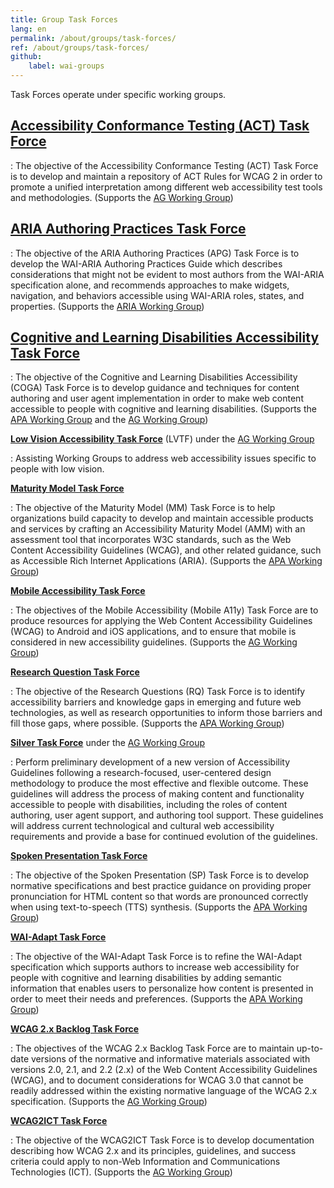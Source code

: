 ```yaml
---
title: Group Task Forces
lang: en
permalink: /about/groups/task-forces/
ref: /about/groups/task-forces/
github:
    label: wai-groups
---
```


Task Forces operate under specific working groups.

## [Accessibility Conformance Testing (ACT) Task Force](/about/groups/task-forces/conformance-testing/)

: The objective of the Accessibility Conformance Testing (ACT) Task Force is to develop and maintain a repository of ACT Rules for WCAG 2 in order to promote a unified interpretation among different web accessibility test tools and methodologies. (Supports the [AG Working Group](/about/groups/agwg/))

## [ARIA Authoring Practices Task Force](/about/groups/task-forces/practices/)

: The objective of the ARIA Authoring Practices (APG) Task Force is to develop the WAI-ARIA Authoring Practices Guide which describes considerations that might not be evident to most authors from the WAI-ARIA specification alone, and recommends approaches to make widgets, navigation, and behaviors accessible using WAI-ARIA roles, states, and properties. (Supports the [ARIA Working Group](/about/groups/ariawg/))

## [Cognitive and Learning Disabilities Accessibility Task Force](/about/groups/task-forces/coga/)

:   The objective of the Cognitive and Learning Disabilities Accessibility (COGA) Task Force
    is to develop guidance and techniques for content authoring and user agent implementation
    in order to make web content accessible to people with cognitive and learning disabilities. (Supports the [APA Working Group](/about/groups/apawg/) and the [AG Working Group](/about/groups/agwg/))

**[Low Vision Accessibility Task Force](/about/groups/task-forces/low-vision-a11y-tf/)** (LVTF) under the [AG Working Group](/about/groups/agwg/)

:   Assisting Working Groups to address web accessibility issues
    specific to people with low vision.

**[Maturity Model Task Force](/about/groups/task-forces/maturity-model/)**

:   The objective of the Maturity Model (MM) Task Force is to help organizations build capacity
    to develop and maintain accessible products and services by crafting an Accessibility Maturity Model
    (AMM) with an assessment tool that incorporates W3C standards, such as the Web Content Accessibility Guidelines (WCAG), and other related guidance, such as Accessible Rich Internet Applications (ARIA). (Supports the [APA Working Group](/about/groups/apawg/))

**[Mobile Accessibility Task Force](/about/groups/task-forces/matf/)**

:   The objectives of the Mobile Accessibility (Mobile A11y) Task Force are to produce resources
    for applying the Web Content Accessibility Guidelines (WCAG) to Android and iOS applications,
    and to ensure that mobile is considered in new accessibility guidelines. (Supports the [AG Working Group](/about/groups/agwg/))

**[Research Question Task Force](/about/groups/task-forces/research-questions/)**

:   The objective of the Research Questions (RQ) Task Force is to identify 
    accessibility barriers and knowledge gaps in emerging and future web technologies,
    as well as research opportunities to inform those barriers and fill those gaps, where possible. (Supports the [APA Working Group](/about/groups/apawg/))

**[Silver Task Force](/about/groups/task-forces/silver/)** under the [AG Working Group](/about/groups/agwg/)

:   Perform preliminary development of a new version of Accessibility
    Guidelines following a research-focused, user-centered design
    methodology to produce the most effective and flexible outcome.
    These guidelines will address the process of making content and
    functionality accessible to people with disabilities, including the
    roles of content authoring, user agent support, and authoring tool
    support. These guidelines will address current technological and
    cultural web accessibility requirements and provide a base for
    continued evolution of the guidelines.
    
**[Spoken Presentation Task Force](/about/groups/task-forces/pronunciation/)**

:   The objective of the Spoken Presentation (SP) Task Force is to develop normative specifications
    and best practice guidance on providing proper pronunciation for HTML content so that
    words are pronounced correctly when using text-to-speech (TTS) synthesis. (Supports the [APA Working Group](/about/groups/apawg/))

**[WAI-Adapt Task Force](/about/groups/task-forces/adapt/)**

:   The objective of the WAI-Adapt Task Force is to refine the WAI-Adapt specification which supports
    authors to increase web accessibility for people with cognitive and learning disabilities
    by adding semantic information that enables users to personalize how content is presented in order to
    meet their needs and preferences. (Supports the [APA Working Group](/about/groups/apawg/))

**[WCAG 2.x Backlog Task Force](/about/groups/task-forces/wcag2x-backlog/)**

:   The objectives of the WCAG 2.x Backlog Task Force are to maintain up-to-date versions of the normative
    and informative materials associated with versions 2.0, 2.1, and 2.2 (2.x) of the Web Content
    Accessibility Guidelines (WCAG), and to document considerations for WCAG 3.0 that cannot be readily
    addressed within the existing normative language of the WCAG 2.x specification. (Supports the [AG Working Group](/about/groups/agwg/))

**[WCAG2ICT Task Force](/about/groups/task-forces/wcag2ict/)**

:   The objective of the WCAG2ICT Task Force is to develop documentation describing how WCAG 2.x and
    its principles, guidelines, and success criteria could apply to non-Web Information and Communications
    Technologies (ICT). (Supports the [AG Working Group](/about/groups/agwg/))